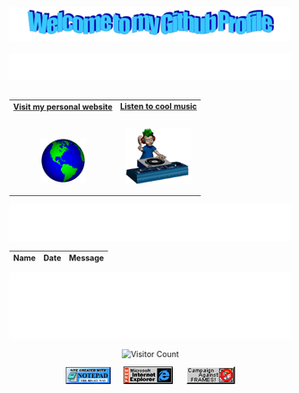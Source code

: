 <!-- "Hero" Header -->
<div align="center">
  <img src="https://github.com/jgordijo/jgordijo/blob/main/images/welcome.png?raw=true" style="max-width: 100%;" alt="Welcome to my Github Profile" />
  <br />
  <br />
  <img height="50" alt="My Name is Julio and I like Node.js" src="images/personal_note.svg" />
  <br />
  <br />

</div>

<!-- Social -->
<table width="100%" align="center">
<tr>
<td align="center">
<a href="https://gordijo.dev">
<strong>Visit my personal website </strong>
<br />
<br />
<br />

<p>

<img alt="Globe" height="80" src="images/globe.gif">
</a>
</p>

</td>


<td align="center">
<a href="https://www.youtube.com/watch?v=knU9gRUWCnoO">
<strong>Listen to cool music</strong>
<br />
<br />


<p>
<img height="100" alt="Music" src="images/music.gif"> 
</a>
</p>

</td>
</tr>
</table>

<div align="center">
<a href=""><img src="images/guestbook.svg"></a> 
</div>

<!-- Guestbook -->
| Name | Date | Message |
|---|---|---|
<!-- /Guestbook -->

<!-- Footer -->

<div align="center">

<img height="120" alt="Thanks for visiting me" width="100%" src="https://raw.githubusercontent.com/jgordijo/jgordijo/main/images/marquee.svg" />
<br />

![Visitor Count](https://profile-counter.glitch.me/jgordijo/count.svg)


<img src="https://raw.githubusercontent.com/jgordijo/jgordijo/main/images/notepad.gif" alt="Site created with Notepad" height="30" />
<!-- "margin-right: whatever;" -->
<span>&nbsp;&nbsp;&nbsp;&nbsp;</span>  
<img src="https://raw.githubusercontent.com/jgordijo/jgordijo/main/images/ie_logo.gif" alt="Microsoft Internet Explorer" />
<span>&nbsp;&nbsp;&nbsp;&nbsp;</span>  
<img src="https://raw.githubusercontent.com/jgordijo/jgordijo/main/images/noframes.gif" alt="Microsoft Internet Explorer" />

</div>